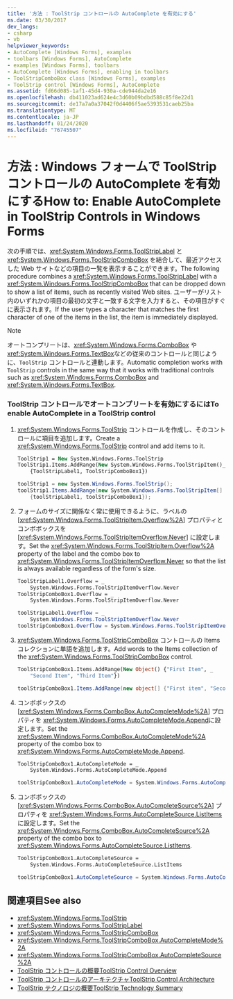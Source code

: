 ```yaml
---
title: '方法 : ToolStrip コントロールの AutoComplete を有効にする'
ms.date: 03/30/2017
dev_langs:
- csharp
- vb
helpviewer_keywords:
- AutoComplete [Windows Forms], examples
- toolbars [Windows Forms], AutoComplete
- examples [Windows Forms], toolbars
- AutoComplete [Windows Forms], enabling in toolbars
- ToolStripComboBox class [Windows Forms], examples
- ToolStrip control [Windows Forms], AutoComplete
ms.assetid: fd66d085-1af1-45d4-930a-cde944da2e16
ms.openlocfilehash: db411023ad624e4c3d60b09bdbd588c85f8e22d1
ms.sourcegitcommit: de17a7a0a37042f0d4406f5ae5393531caeb25ba
ms.translationtype: MT
ms.contentlocale: ja-JP
ms.lasthandoff: 01/24/2020
ms.locfileid: "76745507"
---
```

# <a name="how-to-enable-autocomplete-in-toolstrip-controls-in-windows-forms"></a><span data-ttu-id="51788-102">方法 : Windows フォームで ToolStrip コントロールの AutoComplete を有効にする</span><span class="sxs-lookup"><span data-stu-id="51788-102">How to: Enable AutoComplete in ToolStrip Controls in Windows Forms</span></span>
<span data-ttu-id="51788-103">次の手順では、<xref:System.Windows.Forms.ToolStripLabel> と <xref:System.Windows.Forms.ToolStripComboBox> を結合して、最近アクセスした Web サイトなどの項目の一覧を表示することができます。</span><span class="sxs-lookup"><span data-stu-id="51788-103">The following procedure combines a <xref:System.Windows.Forms.ToolStripLabel> with a <xref:System.Windows.Forms.ToolStripComboBox> that can be dropped down to show a list of items, such as recently visited Web sites.</span></span> <span data-ttu-id="51788-104">ユーザーがリスト内のいずれかの項目の最初の文字と一致する文字を入力すると、その項目がすぐに表示されます。</span><span class="sxs-lookup"><span data-stu-id="51788-104">If the user types a character that matches the first character of one of the items in the list, the item is immediately displayed.</span></span>  
  
> [!NOTE]
> <span data-ttu-id="51788-105">オートコンプリートは、<xref:System.Windows.Forms.ComboBox> や <xref:System.Windows.Forms.TextBox>などの従来のコントロールと同じように、`ToolStrip` コントロールと連動します。</span><span class="sxs-lookup"><span data-stu-id="51788-105">Automatic completion works with `ToolStrip` controls in the same way that it works with traditional controls such as <xref:System.Windows.Forms.ComboBox> and <xref:System.Windows.Forms.TextBox>.</span></span>  
  
### <a name="to-enable-autocomplete-in-a-toolstrip-control"></a><span data-ttu-id="51788-106">ToolStrip コントロールでオートコンプリートを有効にするには</span><span class="sxs-lookup"><span data-stu-id="51788-106">To enable AutoComplete in a ToolStrip control</span></span>  
  
1. <span data-ttu-id="51788-107"><xref:System.Windows.Forms.ToolStrip> コントロールを作成し、そのコントロールに項目を追加します。</span><span class="sxs-lookup"><span data-stu-id="51788-107">Create a <xref:System.Windows.Forms.ToolStrip> control and add items to it.</span></span>  
  
    ```vb  
    ToolStrip1 = New System.Windows.Forms.ToolStrip  
    ToolStrip1.Items.AddRange(New System.Windows.Forms.ToolStripItem()_  
        {ToolStripLabel1, ToolStripComboBox1})  
    ```  
  
    ```csharp  
    toolStrip1 = new System.Windows.Forms.ToolStrip();  
    toolStrip1.Items.AddRange(new System.Windows.Forms.ToolStripItem[]   
        {toolStripLabel1, toolStripComboBox1});  
    ```  
  
2. <span data-ttu-id="51788-108">フォームのサイズに関係なく常に使用できるように、ラベルの [<xref:System.Windows.Forms.ToolStripItem.Overflow%2A>] プロパティとコンボボックスを [<xref:System.Windows.Forms.ToolStripItemOverflow.Never>] に設定します。</span><span class="sxs-lookup"><span data-stu-id="51788-108">Set the <xref:System.Windows.Forms.ToolStripItem.Overflow%2A> property of the label and the combo box to <xref:System.Windows.Forms.ToolStripItemOverflow.Never> so that the list is always available regardless of the form's size.</span></span>  
  
    ```vb  
    ToolStripLabel1.Overflow = _  
        System.Windows.Forms.ToolStripItemOverflow.Never  
    ToolStripComboBox1.Overflow = _  
        System.Windows.Forms.ToolStripItemOverflow.Never  
    ```  
  
    ```csharp  
    toolStripLabel1.Overflow = _  
        System.Windows.Forms.ToolStripItemOverflow.Never  
    toolStripComboBox1.Overflow = System.Windows.Forms.ToolStripItemOverflow.Never  
    ```  
  
3. <span data-ttu-id="51788-109"><xref:System.Windows.Forms.ToolStripComboBox> コントロールの Items コレクションに単語を追加します。</span><span class="sxs-lookup"><span data-stu-id="51788-109">Add words to the Items collection of the <xref:System.Windows.Forms.ToolStripComboBox> control.</span></span>  
  
    ```vb  
    ToolStripComboBox1.Items.AddRange(New Object() {"First Item", _  
        "Second Item", "Third Item"})  
    ```  
  
    ```csharp  
    toolStripComboBox1.Items.AddRange(new object[] {"First item", "Second item", "Third item"});  
    ```  
  
4. <span data-ttu-id="51788-110">コンボボックスの [<xref:System.Windows.Forms.ComboBox.AutoCompleteMode%2A>] プロパティを <xref:System.Windows.Forms.AutoCompleteMode.Append>に設定します。</span><span class="sxs-lookup"><span data-stu-id="51788-110">Set the <xref:System.Windows.Forms.ComboBox.AutoCompleteMode%2A> property of the combo box to <xref:System.Windows.Forms.AutoCompleteMode.Append>.</span></span>  
  
    ```vb  
    ToolStripComboBox1.AutoCompleteMode = _  
        System.Windows.Forms.AutoCompleteMode.Append  
    ```  
  
    ```csharp  
    toolStripComboBox1.AutoCompleteMode = System.Windows.Forms.AutoCompleteMode.Append;  
    ```  
  
5. <span data-ttu-id="51788-111">コンボボックスの [<xref:System.Windows.Forms.ComboBox.AutoCompleteSource%2A>] プロパティを <xref:System.Windows.Forms.AutoCompleteSource.ListItems>に設定します。</span><span class="sxs-lookup"><span data-stu-id="51788-111">Set the <xref:System.Windows.Forms.ComboBox.AutoCompleteSource%2A> property of the combo box to <xref:System.Windows.Forms.AutoCompleteSource.ListItems>.</span></span>  
  
    ```vb  
    ToolStripComboBox1.AutoCompleteSource = _  
        System.Windows.Forms.AutoCompleteSource.ListItems  
    ```  
  
    ```csharp  
    toolStripComboBox1.AutoCompleteSource = System.Windows.Forms.AutoCompleteSource.ListItems;  
    ```  
  
## <a name="see-also"></a><span data-ttu-id="51788-112">関連項目</span><span class="sxs-lookup"><span data-stu-id="51788-112">See also</span></span>

- <xref:System.Windows.Forms.ToolStrip>
- <xref:System.Windows.Forms.ToolStripLabel>
- <xref:System.Windows.Forms.ToolStripComboBox>
- <xref:System.Windows.Forms.ToolStripComboBox.AutoCompleteMode%2A>
- <xref:System.Windows.Forms.ToolStripComboBox.AutoCompleteSource%2A>
- [<span data-ttu-id="51788-113">ToolStrip コントロールの概要</span><span class="sxs-lookup"><span data-stu-id="51788-113">ToolStrip Control Overview</span></span>](toolstrip-control-overview-windows-forms.md)
- [<span data-ttu-id="51788-114">ToolStrip コントロールのアーキテクチャ</span><span class="sxs-lookup"><span data-stu-id="51788-114">ToolStrip Control Architecture</span></span>](toolstrip-control-architecture.md)
- [<span data-ttu-id="51788-115">ToolStrip テクノロジの概要</span><span class="sxs-lookup"><span data-stu-id="51788-115">ToolStrip Technology Summary</span></span>](toolstrip-technology-summary.md)
